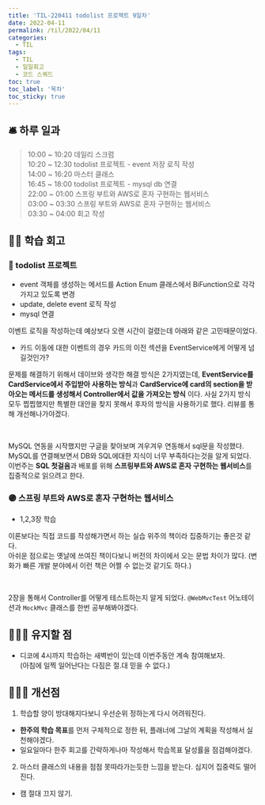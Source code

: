 ```yaml
---
title: 'TIL-220411 todolist 프로젝트 9일차'
date: 2022-04-11
permalink: /til/2022/04/11
categories:
  - TIL
tags:
  - TIL
  - 일일회고
  - 코드 스쿼드
toc: true
toc_label: '목차'
toc_sticky: true
---
```


<!--more-->


## 🛎 **하루 일과**

> 10:00 ~ 10:20 데일리 스크럼  
> 10:20 ~ 12:30 todolist 프로젝트 - event 저장 로직 작성  
> 14:00 ~ 16:20 마스터 클래스   
> 16:45 ~ 18:00 todolist 프로젝트 - mysql db 연결  
> 22:00 ~ 01:00 스프링 부트와 AWS로 혼자 구현하는 웹서비스  
> 03:00 ~ 03:30 스프링 부트와 AWS로 혼자 구현하는 웹서비스  
> 03:30 ~ 04:00 회고 작성

## 👨‍💻 **학습 회고**

### **🤝 todolist 프로젝트**

- event 객체를 생성하는 메서드를 Action Enum 클래스에서 BiFunction으로 각각 가지고 있도록 변경
- update, delete event 로직 작성
- mysql 연결

이벤트 로직을 작성하는데 예상보다 오랜 시간이 걸렸는데 아래와 같은 고민때문이었다.

- 카드 이동에 대한 이벤트의 경우 카드의 이전 섹션을 EventService에게 어떻게 넘길것인가?

문제를 해결하기 위해서 데이브와 생각한 해결 방식은 2가지였는데, **EventService를 CardService에서 주입받아 사용하는 방식**과  **CardService에 card의 section을 받아오는 메서드를 생성해서 Controller에서 값을 가져오는 방식** 이다.
사실 2가지 방식 모두 찝찝했지만 특별한 대안을 찾지 못해서 후자의 방식을 사용하기로 했다. 리뷰를 통해 개선해나가야겠다.

<br>

MySQL 연동을 시작했지만 구글을 찾아보며 겨우겨우 연동해서 sql문을 작성했다. MySQL를 연결해보면서 DB와 SQL에대한 지식이 너무 부족하다는것을 알게 되었다. 이번주는 **SQL 첫걸음**과 배포를 위해 **스프링부트와 AWS로 혼자 구현하는 웹서비스**를 집중적으로 읽으려고 한다.

### **🟣 스프링 부트와 AWS로 혼자 구현하는 웹서비스**

- 1,2,3장 학습

이론보다는 직접 코드를 작성해가면서 하는 실습 위주의 책이라 집중하기는 좋은것 같다.  
아쉬운 점으로는 옛날에 쓰여진 책이다보니 버전의 차이에서 오는 문법 차이가 많다. (변화가 빠른 개발 분야에서 이런 책은 어쩔 수 없는것 같기도 하다.)

<br>

2장을 통해서 Controller를 어떻게 테스트하는지 알게 되었다. `@WebMvcTest` 어노테이션과 `MockMvc` 클래스를 한번 공부해봐야겠다.


## 🚴🏻‍♂️ 유지할 점

- 디코에 4시까지 학습하는 새벽반이 있는데 이번주동안 계속 참여해보자.  
(아침에 일찍 일어난다는 다짐은 절.대 믿을 수 없다.)

## 💁🏻‍♂️ 개선점

1. 학습할 양이 방대해지다보니 우선순위 정하는게 다시 어려워진다. 
- **한주의 학습 목표**를 먼저 구체적으로 정한 뒤, 플래너에 그날의 계획을 작성해서 실천해야겠다.
- 일요일마다 한주 회고를 간략하게나마 작성해서 학습목표 달성률을 점검해야겠다.

2. 마스터 클래스의 내용을 점점 못따라가는듯한 느낌을 받는다. 심지어 집중력도 떨어진다.
- 캠 절대 끄지 않기.